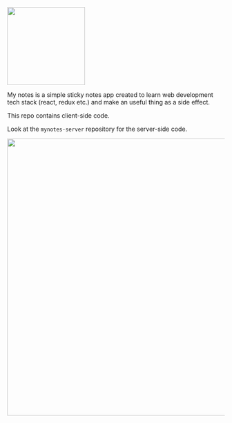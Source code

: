 <img src="https://raw.githubusercontent.com/talkrz/mynotes/master/src/logo.png" width="180">

My notes is a simple sticky notes app created to learn web development tech
stack (react, redux etc.) and make an useful thing as a side effect.

This repo contains client-side code.

Look at the `mynotes-server` repository for the server-side code.

<img src="https://raw.githubusercontent.com/talkrz/mynotes/master/src/screenshot.png" width="640">

